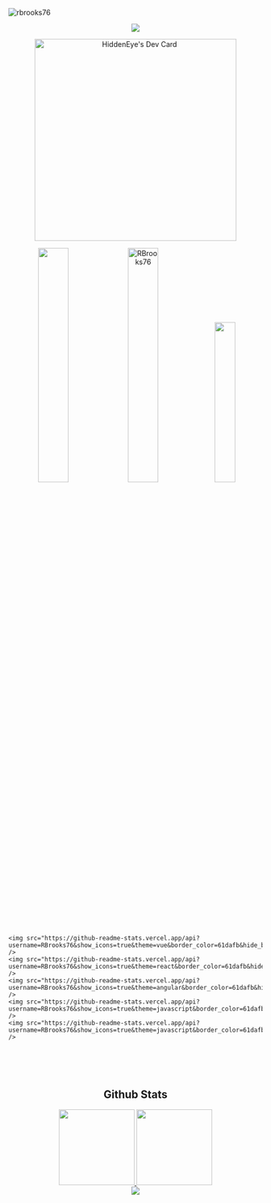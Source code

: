 <p align="left">
  <img src="https://komarev.com/ghpvc/?username=rbrooks76&label=Profile%20views&color=0e75b6&style=flat" alt="rbrooks76" /> 
</p>
<p align="center">
  <a href="https://github.com/HOT-DEV">
    <img src="https://readme-typing-svg.herokuapp.com/?lines=Web%20,%20Mobile%20and%20Unity%20Engineer&font=Pacifico&center=true&width=750&height=120&color=58a6ff&vCenter=true&size=45%22">
  </a>
</p>
<p align="center">
  <a href="https://app.daily.dev/HiddenEye">
    <img src="https://api.daily.dev/devcards/c11b86b7db464b47a0a7c5aa8ee131bc.png?r=c27" width="400" alt="HiddenEye's Dev Card"/>
  </a>
</p>
<p align="center">
    <img src="https://github-readme-stats.vercel.app/api?username=RBrooks76&show_icons=true&theme=react&border=61dafb&hide_border=false" width="34.5%" />
    <img src="https://github-readme-streak-stats.herokuapp.com/?user=RBrooks76&show_icons=true&theme=react&border=61dafb&hide_border=false" alt="RBrooks76" width="34.5%"/>
    <img src="https://github-readme-stats.vercel.app/api/top-langs?username=RBrooks76&theme=react&layout=compact&border=61dafb&hide_border=false" width="28.5%" />
  
    <img src="https://github-readme-stats.vercel.app/api?username=RBrooks76&show_icons=true&theme=vue&border_color=61dafb&hide_border=true" />
    <img src="https://github-readme-stats.vercel.app/api?username=RBrooks76&show_icons=true&theme=react&border_color=61dafb&hide_border=true" />
    <img src="https://github-readme-stats.vercel.app/api?username=RBrooks76&show_icons=true&theme=angular&border_color=61dafb&hide_border=true" />
    <img src="https://github-readme-stats.vercel.app/api?username=RBrooks76&show_icons=true&theme=javascript&border_color=61dafb&hide_border=true" />
    <img src="https://github-readme-stats.vercel.app/api?username=RBrooks76&show_icons=true&theme=javascript&border_color=61dafb&hide_border=true" />
</p>

<br><br><br>
<h2 align="center" id="macropower-tech">Github Stats  </h2>

<div align="center">
  <a href="https://github.com/rajel718">
    <img height="150px" src="https://github-readme-stats.vercel.app/api?username=RBrooks76&show_icons=true&theme=gruvbox&include_all_commits=true&count_private=true" />
    <img height="150px" src="https://github-readme-stats.vercel.app/api/top-langs/?username=RBrooks76&layout=compact&langs_count=7&theme=gruvbox" />
  </a>
</div>
<div align="center">
  <img src="https://github-profile-trophy.vercel.app/?username=RBrooks76&column=7&theme=gruvbox&no-frame=true&margin-w=3&margin-h=5"/>
</div>
